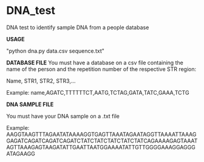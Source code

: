# DNA_test
DNA test to identify sample DNA from a people database


**USAGE**

"python dna.py data.csv sequence.txt"


**DATABASE FILE**
You must have a database on a csv file containing the name of the person and the repetition number of the respective STR region:

Name, STR1, STR2, STR3,...

Example:
name,AGATC,TTTTTTCT,AATG,TCTAG,GATA,TATC,GAAA,TCTG

**DNA SAMPLE FILE**

You must have your DNA sample on a .txt file

Example:
AAGGTAAGTTTAGAATATAAAAGGTGAGTTAAATAGAATAGGTTAAAATTAAAGGAGATCAGATCAGATCAGATCTATCTATCTATCTATCTATCAGAAAAGAGTAAATAGTTAAAGAGTAAGATATTGAATTAATGGAAAATATTGTTGGGGAAAGGAGGGATAGAAGG
